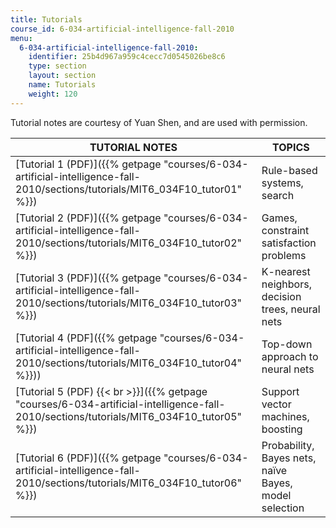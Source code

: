 ```yaml
---
title: Tutorials
course_id: 6-034-artificial-intelligence-fall-2010
menu:
  6-034-artificial-intelligence-fall-2010:
    identifier: 25b4d967a959c4cecc7d0545026be8c6
    type: section
    layout: section
    name: Tutorials
    weight: 120
---
```

Tutorial notes are courtesy of Yuan Shen, and are used with permission.

| TUTORIAL NOTES | TOPICS |
| --- | --- |
| [Tutorial 1 (PDF)]({{% getpage "courses/6-034-artificial-intelligence-fall-2010/sections/tutorials/MIT6_034F10_tutor01" %}}) | Rule-based systems, search |
| [Tutorial 2 (PDF)]({{% getpage "courses/6-034-artificial-intelligence-fall-2010/sections/tutorials/MIT6_034F10_tutor02" %}}) | Games, constraint satisfaction problems |
| [Tutorial 3 (PDF)]({{% getpage "courses/6-034-artificial-intelligence-fall-2010/sections/tutorials/MIT6_034F10_tutor03" %}}) | K-nearest neighbors, decision trees, neural nets |
| [Tutorial 4 (PDF]({{% getpage "courses/6-034-artificial-intelligence-fall-2010/sections/tutorials/MIT6_034F10_tutor04" %}})) | Top-down approach to neural nets |
| [Tutorial 5 (PDF)  {{< br >}}]({{% getpage "courses/6-034-artificial-intelligence-fall-2010/sections/tutorials/MIT6_034F10_tutor05" %}}) | Support vector machines, boosting |
| [Tutorial 6 (PDF)]({{% getpage "courses/6-034-artificial-intelligence-fall-2010/sections/tutorials/MIT6_034F10_tutor06" %}}) | Probability, Bayes nets, naïve Bayes, model selection